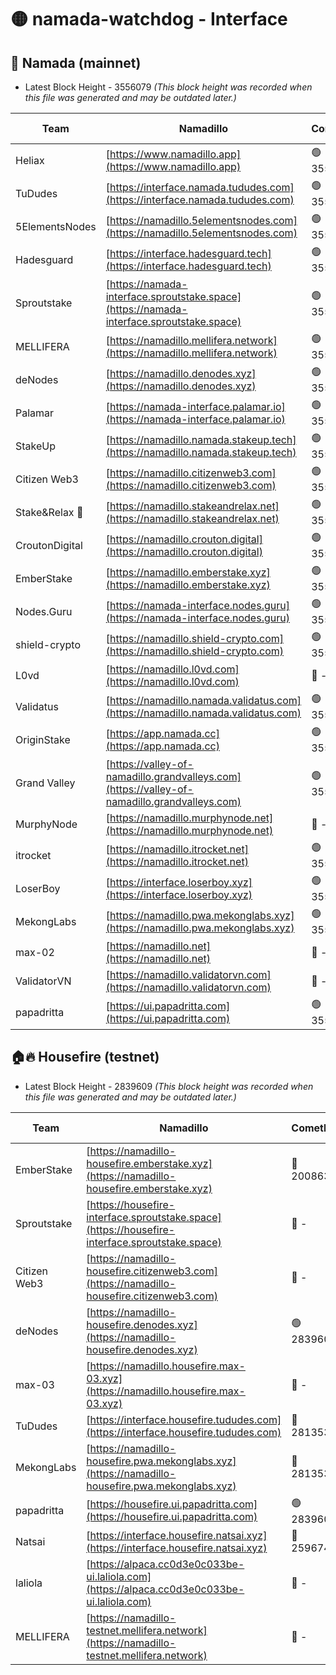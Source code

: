 # 🟡 namada-watchdog - Interface

## 🚀 Namada (mainnet)
- Latest Block Height - 3556079 *(This block height was recorded when this file was generated and may be outdated later.)*

| Team | Namadillo | CometBFT | Indexer | MASP Indexer |
|-|-|-|-|-|
| Heliax | [https://www.namadillo.app](https://www.namadillo.app) | 🟢 3556062 | 🟢 3556062 | 🟢 3556062 |
| TuDudes | [https://interface.namada.tududes.com](https://interface.namada.tududes.com) | 🟢 3556062 | 🟢 3556062 | 🟢 3556062 |
| 5ElementsNodes | [https://namadillo.5elementsnodes.com](https://namadillo.5elementsnodes.com) | 🟢 3556062 | 🟢 3556062 | 🟢 3556062 |
| Hadesguard | [https://interface.hadesguard.tech](https://interface.hadesguard.tech) | 🟢 3556063 | 🟢 3556063 | 🟢 3556063 |
| Sproutstake | [https://namada-interface.sproutstake.space](https://namada-interface.sproutstake.space) | 🟢 3556063 | 🟢 3556063 | 🟢 3556063 |
| MELLIFERA | [https://namadillo.mellifera.network](https://namadillo.mellifera.network) | 🟢 3556064 | 🟢 3556064 | 🟢 3556064 |
| deNodes | [https://namadillo.denodes.xyz](https://namadillo.denodes.xyz) | 🟢 3556064 | 🟢 3556064 | 🟢 3556064 |
| Palamar | [https://namada-interface.palamar.io](https://namada-interface.palamar.io) | 🟢 3556065 | 🟢 3556065 | 🟢 3556065 |
| StakeUp | [https://namadillo.namada.stakeup.tech](https://namadillo.namada.stakeup.tech) | 🟢 3556065 | 🟢 3556065 | 🟢 3556065 |
| Citizen Web3 | [https://namadillo.citizenweb3.com](https://namadillo.citizenweb3.com) | 🟢 3556066 | 🟢 3556066 | 🟢 3556066 |
| Stake&Relax 🦥 | [https://namadillo.stakeandrelax.net](https://namadillo.stakeandrelax.net) | 🟢 3556066 | 🟢 3556066 | 🟢 3556067 |
| CroutonDigital | [https://namadillo.crouton.digital](https://namadillo.crouton.digital) | 🟢 3556067 | 🟢 3556067 | 🟢 3556067 |
| EmberStake | [https://namadillo.emberstake.xyz](https://namadillo.emberstake.xyz) | 🟢 3556067 | 🟢 3556067 | 🟢 3556067 |
| Nodes.Guru | [https://namada-interface.nodes.guru](https://namada-interface.nodes.guru) | 🟢 3556068 | 🟢 3556068 | 🟢 3556067 |
| shield-crypto | [https://namadillo.shield-crypto.com](https://namadillo.shield-crypto.com) | 🟢 3556068 | 🟢 3556068 | 🟢 3556068 |
| L0vd | [https://namadillo.l0vd.com](https://namadillo.l0vd.com) | 🔴 - | 🔴 - | 🔴 - |
| Validatus | [https://namadillo.namada.validatus.com](https://namadillo.namada.validatus.com) | 🟢 3556071 | 🟢 3556071 | 🟢 3556071 |
| OriginStake | [https://app.namada.cc](https://app.namada.cc) | 🟢 3556071 | 🟢 3556071 | 🟢 3556071 |
| Grand Valley | [https://valley-of-namadillo.grandvalleys.com](https://valley-of-namadillo.grandvalleys.com) | 🟢 3556072 | 🟢 3556071 | 🟢 3556072 |
| MurphyNode | [https://namadillo.murphynode.net](https://namadillo.murphynode.net) | 🔴 - | 🔴 - | 🔴 - |
| itrocket | [https://namadillo.itrocket.net](https://namadillo.itrocket.net) | 🟢 3556074 | 🟢 3556074 | 🟢 3556074 |
| LoserBoy | [https://interface.loserboy.xyz](https://interface.loserboy.xyz) | 🟢 3556074 | 🟢 3556074 | 🟢 3556074 |
| MekongLabs | [https://namadillo.pwa.mekonglabs.xyz](https://namadillo.pwa.mekonglabs.xyz) | 🟢 3556075 | 🟢 3556075 | 🟢 3556075 |
| max-02 | [https://namadillo.net](https://namadillo.net) | 🔴 - | 🔴 - | 🔴 - |
| ValidatorVN | [https://namadillo.validatorvn.com](https://namadillo.validatorvn.com) | 🔴 - | 🔴 - | 🔴 - |
| papadritta | [https://ui.papadritta.com](https://ui.papadritta.com) | 🟢 3556079 | 🟢 3556079 | 🟢 3556079 |

## 🏠🔥 Housefire (testnet)
- Latest Block Height - 2839609 *(This block height was recorded when this file was generated and may be outdated later.)*

| Team | Namadillo | CometBFT | Indexer | MASP Indexer |
|-|-|-|-|-|
| EmberStake | [https://namadillo-housefire.emberstake.xyz](https://namadillo-housefire.emberstake.xyz) | 🔴 2008636 | 🔴 - | 🔴 - |
| Sproutstake | [https://housefire-interface.sproutstake.space](https://housefire-interface.sproutstake.space) | 🔴 - | 🔴 - | 🔴 - |
| Citizen Web3 | [https://namadillo-housefire.citizenweb3.com](https://namadillo-housefire.citizenweb3.com) | 🔴 - | 🔴 - | 🔴 - |
| deNodes | [https://namadillo-housefire.denodes.xyz](https://namadillo-housefire.denodes.xyz) | 🟢 2839600 | 🟢 2839600 | 🟢 2839600 |
| max-03 | [https://namadillo.housefire.max-03.xyz](https://namadillo.housefire.max-03.xyz) | 🔴 - | 🔴 - | 🔴 - |
| TuDudes | [https://interface.housefire.tududes.com](https://interface.housefire.tududes.com) | 🔴 2813534 | 🔴 2778001 | 🔴 2813534 |
| MekongLabs | [https://namadillo-housefire.pwa.mekonglabs.xyz](https://namadillo-housefire.pwa.mekonglabs.xyz) | 🔴 2813534 | 🔴 2778001 | 🔴 2813534 |
| papadritta | [https://housefire.ui.papadritta.com](https://housefire.ui.papadritta.com) | 🟢 2839609 | 🟢 2839609 | 🟢 2839609 |
| Natsai | [https://interface.housefire.natsai.xyz](https://interface.housefire.natsai.xyz) | 🔴 2596741 | 🔴 2596741 | 🔴 2596741 |
| laliola | [https://alpaca.cc0d3e0c033be-ui.laliola.com](https://alpaca.cc0d3e0c033be-ui.laliola.com) | 🔴 - | 🔴 - | 🔴 - |
| MELLIFERA | [https://namadillo-testnet.mellifera.network](https://namadillo-testnet.mellifera.network) | 🔴 - | 🔴 2778001 | 🔴 2607259 |

